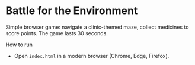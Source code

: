 # Battle for the Environment

Simple browser game: navigate a clinic-themed maze, collect medicines to score points. The game lasts 30 seconds.

How to run

- Open `index.html` in a modern browser (Chrome, Edge, Firefox).
